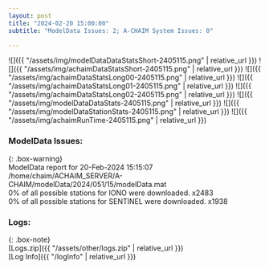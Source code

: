 ```yaml
---
layout: post
title: "2024-02-20 15:00:00"
subtitle: "ModelData Issues: 2; A-CHAIM System Issues: 0"

---
```


![]({{ "/assets/img/modelDataDataStatsShort-2405115.png" | relative_url }})
![]({{ "/assets/img/achaimDataStatsShort-2405115.png" | relative_url }})
![]({{ "/assets/img/achaimDataStatsLong00-2405115.png" | relative_url }})
![]({{ "/assets/img/achaimDataStatsLong01-2405115.png" | relative_url }})
![]({{ "/assets/img/achaimDataStatsLong02-2405115.png" | relative_url }})
![]({{ "/assets/img/modelDataDataStats-2405115.png" | relative_url }})
![]({{ "/assets/img/modelDataStationStats-2405115.png" | relative_url }})
![]({{ "/assets/img/achaimRunTime-2405115.png" | relative_url }})


### ModelData Issues:  
  
{: .box-warning}  
 ModelData report for 20-Feb-2024 15:15:07   
 /home/chaim/ACHAIM_SERVER/A-CHAIM/modelData/2024/051/15/modelData.mat   
 0% of all possible stations for IONO were downloaded. x2483   
 0% of all possible stations for SENTINEL were downloaded. x1938   
  


### Logs:  
  
{: .box-note}  
[Logs.zip]({{ "/assets/other/logs.zip" | relative_url }})  
[Log Info]({{ "/logInfo" | relative_url }})  
